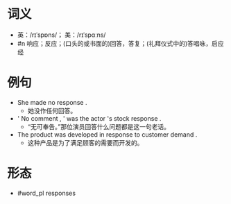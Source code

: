 # 词义
- 英：/rɪˈspɒns/； 美：/rɪˈspɑːns/
- #n 响应；反应；(口头的或书面的)回答，答复；(礼拜仪式中的)答唱咏，启应经
# 例句
- She made no response .
	- 她没作任何回答。
- ' No comment , ' was the actor 's stock response .
	- “无可奉告。”那位演员回答什么问题都是这一句老话。
- The product was developed in response to customer demand .
	- 这种产品是为了满足顾客的需要而开发的。
# 形态
- #word_pl responses
